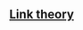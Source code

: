 ## [Link theory](https://docs.google.com/document/d/1-ZgnQodQpbbsmh_OWZAcVDp1d-oCTbeDooA0uY54xSs/edit?tab=t.0)
